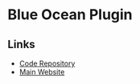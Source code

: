 # Blue Ocean Plugin

## Links

- [Code Repository](https://github.com/jenkinsci/blueocean-plugin)
- [Main Website](https://jenkins.io/projects/blueocean)
